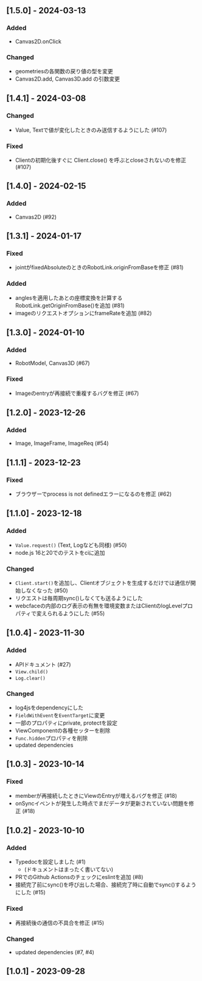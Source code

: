## [1.5.0] - 2024-03-13
### Added
* Canvas2D.onClick
### Changed
* geometriesの各関数の戻り値の型を変更
* Canvas2D.add, Canvas3D.add の引数変更

## [1.4.1] - 2024-03-08
### Changed
* Value, Textで値が変化したときのみ送信するようにした (#107)
### Fixed
* Clientの初期化後すぐに Client.close() を呼ぶとcloseされないのを修正 (#107)

## [1.4.0] - 2024-02-15
### Added
* Canvas2D (#92)

## [1.3.1] - 2024-01-17
### Fixed
* jointがfixedAbsoluteのときのRobotLink.originFromBaseを修正 (#81)
### Added
* anglesを適用したあとの座標変換を計算するRobotLink.getOriginFromBase()を追加 (#81)
* imageのリクエストオプションにframeRateを追加 (#82)

## [1.3.0] - 2024-01-10
### Added
* RobotModel, Canvas3D (#67)
### Fixed
* Imageのentryが再接続で重複するバグを修正 (#67)

## [1.2.0] - 2023-12-26
### Added
* Image, ImageFrame, ImageReq (#54)

## [1.1.1] - 2023-12-23
### Fixed
* ブラウザーでprocess is not definedエラーになるのを修正 (#62)

## [1.1.0] - 2023-12-18
### Added
* `Value.request()` (Text, Logなども同様) (#50)
* node.js 16と20でのテストをciに追加
### Changed
* `Client.start()`を追加し、Clientオブジェクトを生成するだけでは通信が開始しなくなった (#50)
* リクエストは毎周期sync()しなくても送るようにした
* webcfaceの内部のログ表示の有無を環境変数またはClientのlogLevelプロパティで変えられるようにした (#55)

## [1.0.4] - 2023-11-30
### Added
* APIドキュメント (#27)
* `View.child()`
* `Log.clear()`
### Changed
* log4jsをdependencyにした
* `FieldWithEvent`を`EventTarget`に変更
* 一部のプロパティにprivate, protectを設定
* ViewComponentの各種セッターを削除
* `Func.hidden`プロパティを削除
* updated dependencies

## [1.0.3] - 2023-10-14
### Fixed
* memberが再接続したときにViewのEntryが増えるバグを修正 (#18)
* onSyncイベントが発生した時点でまだデータが更新されていない問題を修正 (#18)

## [1.0.2] - 2023-10-10
### Added
* Typedocを設定しました (#1)
	* (ドキュメントはまったく書いてない)
* PRでのGithub Actionsのチェックにeslintを追加 (#8)
* 接続完了前にsync()を呼び出した場合、接続完了時に自動でsync()するようにした (#15)

### Fixed
* 再接続後の通信の不具合を修正 (#15)

### Changed
* updated dependencies (#7, #4)

## [1.0.1] - 2023-09-28
